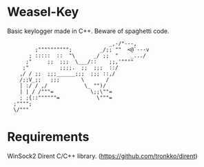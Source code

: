 # Weasel-Key
Basic keylogger made in C++. Beware of spaghetti code. 
```
                                 _,-/"---,
         ;"""""""""";         _/;; ""  <@`---v
       ; :::::  ::  "\      _/ ;;  "    _.../
      ;"     ;;  ;;;  \___/::    ;;,'""""
     ;"          ;;;;.  ;;  ;;;  ::/
    ,/ / ;;  ;;;______;;;  ;;; ::,/
    /;;V_;;   ;;;       \       /
    | :/ / ,/            \_ "")/
    | | / /"""=            \;;\""=
    ; ;{::""""""=            \"""=
  ;"""";
  \/"""
```

# Requirements 
WinSock2
Dirent C/C++ library. (https://github.com/tronkko/dirent)

